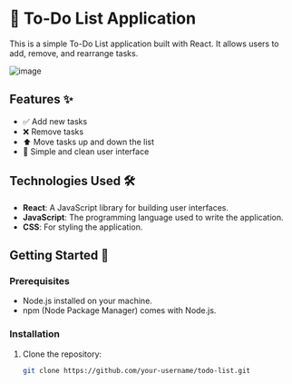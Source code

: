 # 📝 To-Do List Application

This is a simple To-Do List application built with React. It allows users to add, remove, and rearrange tasks.

![image](https://github.com/user-attachments/assets/f4f2568e-991d-49f5-9be7-3707d8901122)

## Features ✨

- ✅ Add new tasks
- ❌ Remove tasks
- ⬆️ Move tasks up and down the list
- 🎨 Simple and clean user interface

## Technologies Used 🛠️

- **React**: A JavaScript library for building user interfaces.
- **JavaScript**: The programming language used to write the application.
- **CSS**: For styling the application.

## Getting Started 🚀

### Prerequisites

- Node.js installed on your machine.
- npm (Node Package Manager) comes with Node.js.

### Installation

1. Clone the repository:
   ```bash
   git clone https://github.com/your-username/todo-list.git

